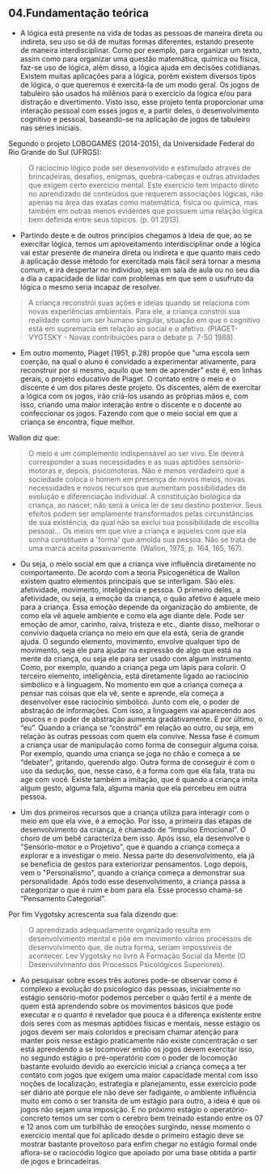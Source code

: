 ## 04.Fundamentação teórica

- A lógica está presente na vida de todas as pessoas de maneira direta ou indireta, seu uso se dá de muitas formas diferentes, estando presente de maneira interdisciplinar. Como por exemplo, para organizar um texto, assim como para organizar uma questão matemática, química ou física, faz-se uso de lógica, além disso, a lógica ajuda em decisões cotidianas. Existem muitas aplicações para a lógica, porém existem diversos tipos de lógica, o que queremos é exercitá-la de um modo geral. Os jogos de tabuleiro são usados há milênios para o exercício da lógica e/ou para distração e divertimento. Visto isso, esse projeto tenta proporcionar uma interação pessoal com esses jogos e, a partir deles, o desenvolvimento cognitivo e pessoal, baseando-se na aplicação de jogos de tabuleiro nas séries iniciais.

Segundo o projeto LOBOGAMES (2014-2015), da Universidade Federal do Rio Grande do Sul (UFRGS): 
> O raciocínio lógico pode ser desenvolvido e estimulado através de brincadeiras, desafios, enigmas, quebra-cabeças e outras atividades que exigem certo exercício mental. Este exercício tem impacto direto no aprendizado de conteúdos que requerem associações lógicas, não apenas na área das exatas como matemática, física ou química, mas também em outras menos evidentes que possuem uma relação lógica bem definida entre seus tópicos. (p. 01 2013).

- Partindo deste e de outros princípios chegamos à ideia de que, ao se exercitar lógica, temos um aproveitamento interdisciplinar onde a lógica vai estar presente de maneira direta ou indireta e que quanto mais cedo à aplicação desse método for exercitada mais fácil será tornar a mesma comum, e irá despertar no individuo, seja em sala de aula ou no seu dia a dia a capacidade de lidar com problemas em que sem o usufruto da lógica o mesmo seria incapaz de resolver.

> A criança reconstrói suas ações e ideias quando se relaciona com novas experiências ambientais. Para ele, a criança constrói sua realidade como um ser humano singular, situação em que o cognitivo está em supremacia em relação ao social e o afetivo. (PIAGET-VYGTSKY - Novas contribuições para o debate p. 7-50 1988).

- Em outro momento, Piaget (1951, p.28) propõe que "uma escola sem coerção, na qual o aluno é convidado a experimentar ativamente, para reconstruir por si mesmo, aquilo que tem de aprender” este é, em linhas gerais, o projeto educativo de Piaget. O contato entre o meio e o discente é um dos pilares deste projeto. Os discentes, além de exercitar a lógica com os jogos, irão criá-los usando as próprias mãos e, com isso, criando uma maior interação entre o discente e o docente ao confeccionar os jogos. Fazendo com que o meio social em que a criança se encontra, fique melhor.

Wallon diz que:
> O meio é um complemento indispensável ao ser vivo. Ele deverá corresponder a suas necessidades e as suas aptidões sensório-motoras e, depois, psicomotoras. Não é menos verdadeiro que a sociedade coloca o homem em presença de novos meios, novas necessidades e novos recursos que aumentam possibilidades de evolução e diferenciação individual. A constituição biológica da criança, ao nascer, não será a única lei de seu destino posterior. Seus efeitos podem ser amplamente transformados pelas circunstâncias de sua existência, da qual não se exclui sua possibilidade de escolha pessoal... Os meios em que vive a criança e aqueles com que ela sonha constituem a 'forma' que amolda sua pessoa. Não se trata de uma marca aceita passivamente. (Wallon, 1975, p. 164, 165, 167).

- Ou seja, o meio social em que a criança vive influência diretamente no comportamento. De acordo com a teoria Psicogenética de Wallon existem quatro elementos principais que se interligam. São eles: afetividade, movimento, inteligência e pessoa. O primeiro deles, a afetividade, ou seja, a emoção da criança, o quão afetivo é aquele meio para a criança. Essa emoção depende da organização do ambiente, de como ela vê aquele ambiente e como ela age diante dele. Pode ser emoção de amor, carinho, raiva, tristeza e etc., diante disso, melhorar o convívio daquela criança no meio em que ela está, seria de grande ajuda. O segundo elemento, movimento, envolve qualquer tipo de movimento, seja ele para ajudar na expressão de algo que está na mente da criança, ou seja ele para ser usado com algum instrumento. Como, por exemplo, quando a criança pega um lápis para colorir. O terceiro elemento, inteligência, está diretamente ligado ao raciocínio simbólico e à linguagem. No momento em que a criança começa a pensar nas coisas que ela vê, sente e aprende, ela começa a desenvolver esse raciocínio simbólico. Junto com ele, o poder de abstração de informações. Com isso, a linguagem vai aparecendo aos poucos e o poder de abstração aumenta gradativamente. E por último, o “eu”. Quando a criança se “constrói” em relação ao outro, ou seja, em relação às outras pessoas com quem ela convive. Nessa fase é comum a criança usar de manipulação como forma de conseguir alguma coisa. Por exemplo, quando uma criança se joga no chão e começa a se “debater”, gritando, querendo algo. Outra forma de conseguir é com o uso da sedução, que, nesse caso, é a forma com que ela fala, trata ou age com você. Existe também a imitação, que é quando a criança imita algum gesto, alguma fala, alguma mania que ela percebeu em outra pessoa.

- Um dos primeiros recursos que a criança utiliza para interagir com o meio em que ela vive, é a emoção. Por isso, a primeira das etapas de desenvolvimento da criança, é chamado de “Impulso Emocional”. O choro de um bebê caracteriza bem isso. Após isso, ela desenvolve o "Sensório-motor e o Projetivo", que é quando a criança começa a explorar e a investigar o meio. Nessa parte do desenvolvimento, ela já se beneficia de gestos para exteriorizar pensamentos. Logo depois, vem o "Personalismo", quando a criança começa a demonstrar sua personalidade. Após todo esse desenvolvimento, a criança passa a categorizar o que é ruim e bom para ela. Esse processo chama-se “Pensamento Categorial”.

Por fim Vygotsky acrescenta sua fala dizendo que:
> O aprendizado adequadamente organizado resulta em desenvolvimento mental e põe em movimento vários processos de desenvolvimento que, de outra forma, seriam impossíveis de acontecer. Lev Vygotsky no livro A Formação Social da Mente (O Desenvolvimento dos Processos Psicológicos Superiores).

- Ao pesquisar sobre esses três autores pode-se observar como é complexo a evolução do psicologico das pessoas, inicialmente no estágio sensório-motor podemos perceber o quão fertil é a mente de quem está aprendendo sobre os movimentos básicos que pode executar e o quanto é revelador que pouca é a diferença existente entre dois seres com as mesmas aptidões físicas e mentais, nesse estágio os jogos devem ser mais coloridos e precisam chamar atenção para manter pois nesse estágio praticamente não existe concentração o ser está aprendendo a se locomover então os jogos devem exercitar isso, no segundo estágio o pré-operatório com o poder de locomoção bastante evoluido devido ao exercício inicial a criança começa a ter contato com jogos que exigem uma maior capacidade mental com isso noções de localização, estrategia e planejamento, esse exercício pode ser diário até porque ele não deve ser fadigante, o ambiente influência muito em como o ser transita de um estágio para outro, a ideia é que os jogos não sejam uma imposição. E no próximo estágio o operatório-concreto temos um ser com o cerebro bem treinado estando entre os 07 e 12 anos com um turbilhão de emoções surgindo, nesse momento o exercício mental que foi aplicado desde o primeiro estagio deve se mostrar bastante proveitoso para enfim chegar no estágio formal onde aflora-se o raciocódio lógico que apoiado por uma base obtida a partir de jogos e brincadeiras.
